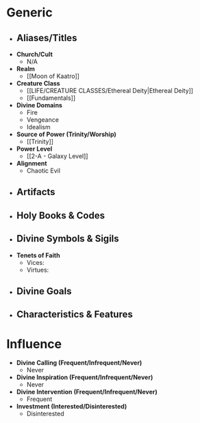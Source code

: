 # Generic
- **Aliases/Titles**
	- 
- **Church/Cult**
	- N/A
- **Realm**
	- [[Moon of Kaatro]]
- **Creature Class**
	- [[LIFE/CREATURE CLASSES/Ethereal Deity|Ethereal Deity]]
	- [[Fundamentals]]
- **Divine Domains**
	- Fire
	- Vengeance
	- Idealism
- **Source of Power (Trinity/Worship)**
	- [[Trinity]]
- **Power Level**
	- [[2-A - Galaxy Level]]
- **Alignment**
	- Chaotic Evil
- **Artifacts**
	- 
- **Holy Books & Codes**
	- 
- **Divine Symbols & Sigils**
	- 
- **Tenets of Faith**
	- Vices: 
	- Virtues: 
- **Divine Goals**
	- 
- **Characteristics & Features**
	- 
# Influence
- **Divine Calling (Frequent/Infrequent/Never)**
	- Never
- **Divine Inspiration (Frequent/Infrequent/Never)**
	- Never
- **Divine Intervention (Frequent/Infrequent/Never)**
	- Frequent
- **Investment (Interested/Disinterested)**
	- Disinterested